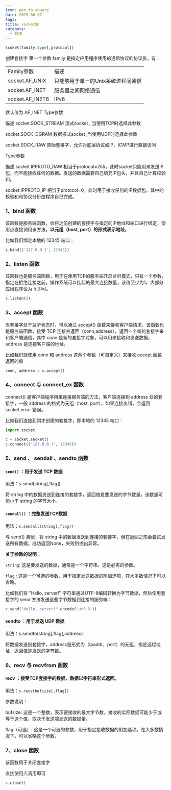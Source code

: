 ```yaml
---
icon: pen-to-square
date: 2025-06-07
tags: 
title: socket库
category:
  - 领域
---
```

```python
scoket(family,type[,protocol])
```
创建套接字
第一个参数 family 是指定应用程序使用的通信协议的协议族，有：

|                 |                     |
| --------------- | ------------------- |
| Family参数        | 描述                  |
| socket.AF_UNIX  | 只能够用于单一的Unix系统进程间通信 |
| socket.AF_INET  | 服务器之间网络通信           |
| socket.AF_INET6 | IPv6                |
默认值为 AF_INET
Type参数

描述
socket.SOCK_STREAM
流式socket , 当使用TCP时选择此参数

socket.SOCK_DGRAM
数据报式socket ,当使用UDP时选择此参数

socket.SOCK_RAW
原始套接字，允许对底层协议如IP、ICMP进行直接访问

Type参数

描述
socket.IPPROTO_RAW
相当于protocol=255，此时socket只能用来发送IP包，而不能接收任何的数据。发送的数据需要自己填充IP包头，并且自己计算校验和。

socket.IPPROTO_IP
相当于protocol=0，此时用于接收任何的IP数据包。其中的校验和和协议分析由程序自己完成。

### 1、bind 函数

该函数是服务端函数，会将之前创建的套接字与指定的IP地址和端口进行绑定，使用点直接调用该方法，**以元组（host, port）的形式表示地址**。

比如我们绑定本地的 12345 端口：

```python
s.bind(('127.0.0.1', 12345))
```

### 2、listen 函数

该函数也是服务端函数，用于在使用TCP的服务端开启监听模式，只有一个参数，指定在拒绝连接之前，操作系统可以挂起的最大连接数量，该值至少为1，大部分应用程序设为 5 即可。

```python
s.listen(5)
```

### 3、accept 函数

当套接字处于监听状态时，可以通过 accept() 函数来接收客户端请求，该函数也是服务端函数，接受 TCP 连接并返回（conn,address），返回一个新的套接字来和客户端通信，其中 conn 是新的套接字对象，可以用来接收和发送数据，address 是连接客户端的地址。

比如我们就使用 conn 和 address 这两个参数（可自定义）来接收 accept 函数返回的值
```python
conn, address = s.accept()
```

### 4、connect 与 connect_ex 函数
connect() 是客户端程序用来连接服务端的方法，客户端连接到 address 处的套接字，一般 address 的格式为元组（host, port），如果连接出错，会返回 socket.error 错误。

比如我们连接到刚才创建的套接字，即本地的 12345 端口：

```python
import socket
 
c = socket.socket()
c.connect(('127.0.0.1', 12345))
```

### 5、send 、 sendall 、sendto 函数
#### `send()` ：用于发送 TCP 数据

用法：s.send(string[,flag])

将 string 中的数据发送到连接的套接字，返回值是要发送的字节数量，该数量可能小于 string 的字节大小。

#### `sendall()` ：完整发送TCP数据

用法：`s.sendall(string[,flag])`

与 send() 类似，将 string 中的数据发送到连接的套接字，但在返回之前会尝试发送所有数据，成功返回None，失败则抛出异常。

**关于参数的说明：**

`string`: 这是要发送的数据，通常是一个字符串。这是必需的参数。

`flag` : 这是一个可选的参数，用于指定发送数据的附加选项，在大多数情况下可以省略。

比如我们将 "Hello, server!" 字符串通过UTF-8编码转换为字节数据，然后使用套接字的 send 方法发送这些字节数据到连接的服务端：

```python
c.send("Hello, server!".encode('utf-8'))
```

#### sendto ：用于发送 UDP 数据

用法：s.sendto(string[,flag],address) 

将数据发送到套接字，address是形式为（ipaddr，port）的元组，指定远程地址，返回值是发送的字节数。

### 6、recv 与 recvfrom 函数
#### recv ：接受TCP套接字的数据，数据以字符串形式返回。

用法：`s.recv(bufsize[,flag])`

参数说明：

bufsize: 这是一个整数，表示要接收的最大字节数。接收的实际数据可能少于或等于这个值，取决于发送端发送的数据量。

flag（可选）: 这是一个可选的参数，用于指定接收数据的附加选项。在大多数情况下，可以省略这个参数。

### 7、close 函数

该函数用于关闭套接字

直接使用点调用即可

```python
s.close()
```